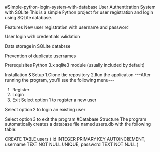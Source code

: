 #Simple-python-login-system-with-database
User Authentication System with SQLite
This is a simple Python project for user registration and login using SQLite database.

Features
New user registration with username and password

User login with credentials validation

Data storage in SQLite database

Prevention of duplicate usernames

Prerequisites
Python 3.x
sqlite3 module (usually included by default)

Installation & Setup
1.Clone the repository
2.Run the application
---After running the program, you'll see the following menu---

1. Register
2. Login
3. Exit
Select option 1 to register a new user

Select option 2 to login an existing user

Select option 3 to exit the program
#Database Structure
The program automatically creates a database file named users.db with the following table:

CREATE TABLE users (
    id INTEGER PRIMARY KEY AUTOINCREMENT,
    username TEXT NOT NULL UNIQUE,
    password TEXT NOT NULL
)
